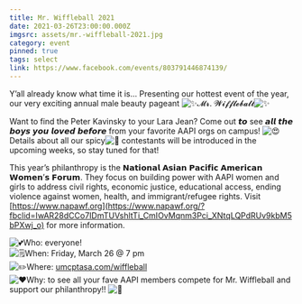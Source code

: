 ```yaml
---
title: Mr. Wiffleball 2021
date: 2021-03-26T23:00:00.000Z
imgsrc: assets/mr.-wiffleball-2021.jpg
category: event
pinned: true
tags: select
link: https://www.facebook.com/events/803791446874139/
---
```

Y’all already know what time it is... Presenting our hottest event of the year, our very exciting annual male beauty pageant ![✨](https://static.xx.fbcdn.net/images/emoji.php/v9/tf4/1/16/2728.png)𝓜𝓻. 𝓦𝓲𝓯𝓯𝓵𝓮𝓫𝓪𝓵𝓵![✨](https://static.xx.fbcdn.net/images/emoji.php/v9/tf4/1/16/2728.png)

Want to find the Peter Kavinsky to your Lara Jean? Come out 𝙩𝙤 see 𝙖𝙡𝙡 𝙩𝙝𝙚 𝙗𝙤𝙮𝙨 𝙮𝙤𝙪 𝙡𝙤𝙫𝙚𝙙 𝙗𝙚𝙛𝙤𝙧𝙚 from your favorite AAPI orgs on campus! ![😍](https://static.xx.fbcdn.net/images/emoji.php/v9/t2/1/16/1f60d.png) Details about all our spicy![🥵](https://static.xx.fbcdn.net/images/emoji.php/v9/t6f/1/16/1f975.png) contestants will be introduced in the upcoming weeks, so stay tuned for that!

This year’s philanthropy is the 𝗡𝗮𝘁𝗶𝗼𝗻𝗮𝗹 𝗔𝘀𝗶𝗮𝗻 𝗣𝗮𝗰𝗶𝗳𝗶𝗰 𝗔𝗺𝗲𝗿𝗶𝗰𝗮𝗻 𝗪𝗼𝗺𝗲𝗻’𝘀 𝗙𝗼𝗿𝘂𝗺. They focus on building power with AAPI women and girls to address civil rights, economic justice, educational access, ending violence against women, health, and immigrant/refugee rights. Visit [https://www.napawf.org](https://www.napawf.org/?fbclid=IwAR28dCCo7IDmTUVshltTi_CmIOvMqnm3Pci_XNtqLQPdRUv9kbM5bPXwj_o) for more information.



![💕](https://static.xx.fbcdn.net/images/emoji.php/v9/t68/1/16/1f495.png)Who: everyone!\
![🗒](https://static.xx.fbcdn.net/images/emoji.php/v9/tdb/1/16/1f5d2.png)When: Friday, March 26 @ 7 pm\
![✏️](https://static.xx.fbcdn.net/images/emoji.php/v9/te4/1/16/270f.png)Where: [umcptasa.com/wiffleball](http://umcptasa.com/wiffleball?fbclid=IwAR3t1U3P6FKuOR3Iyxot6rkDxThO3to8nOPOgRfso4y7W3HqIGb80qvG7IQ)\
![❤️](https://static.xx.fbcdn.net/images/emoji.php/v9/t6c/1/16/2764.png)Why: to see all your fave AAPI members compete for Mr. Wiffleball and support our philanthropy!! ![🤩](https://static.xx.fbcdn.net/images/emoji.php/v9/t58/1/16/1f929.png)
